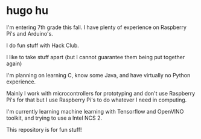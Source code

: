 # hugo hu

I'm entering 7th grade this fall.
I have plenty of experience on Raspberry Pi's and Arduino's.

I do fun stuff with Hack Club.

I like to take stuff apart (but I cannot guarantee them being put together again)

I'm planning on learning C, know some Java, and have virtually no Python experience.

Mainly I work with microcontrollers for prototyping and don't use Raspberry Pi's for that but I use Raspberry Pi's to do whatever I need in computing.

I'm currently learning machine learning with Tensorflow and OpenVINO toolkit, and trying to use a Intel NCS 2.

This repository is for fun stuff!
